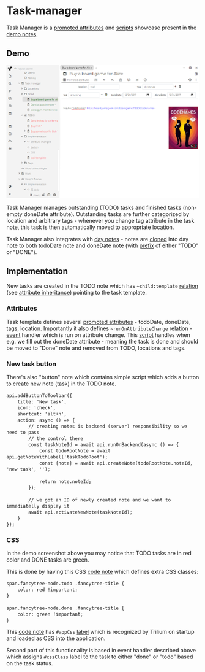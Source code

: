 # Task-manager
Task Manager is a [promoted attributes](promoted-attributes.md) and [scripts](scripts.md) showcase present in the [demo notes](database.md).

Demo
----

![](images/task-manager.png)

Task Manager manages outstanding (TODO) tasks and finished tasks (non-empty doneDate attribute). Outstanding tasks are further categorized by location and arbitrary tags - whenever you change tag attribute in the task note, this task is then automatically moved to appropriate location.

Task Manager also integrates with [day notes](day-notes.md) - notes are [cloned](cloning-notes.md) into day note to both todoDate note and doneDate note (with [prefix](tree-concepts.md) of either "TODO" or "DONE").

Implementation
--------------

New tasks are created in the TODO note which has `~child:template` [relation](attributes.md) (see [attribute inheritance](attribute-inheritance.md)) pointing to the task template.

### Attributes

Task template defines several [promoted attributes](promoted-attributes.md) - todoDate, doneDate, tags, location. Importantly it also defines `~runOnAttributeChange` relation - [event](events.md) handler which is run on attribute change. This [script](scripts.md) handles when e.g. we fill out the doneDate attribute - meaning the task is done and should be moved to "Done" note and removed from TODO, locations and tags.

### New task button

There's also "button" note which contains simple script which adds a button to create new note (task) in the TODO note.

```text-plain
api.addButtonToToolbar({
    title: 'New task',
    icon: 'check',
    shortcut: 'alt+n',
    action: async () => {
        // creating notes is backend (server) responsibility so we need to pass
        // the control there
        const taskNoteId = await api.runOnBackend(async () => {
            const todoRootNote = await api.getNoteWithLabel('taskTodoRoot');
            const {note} = await api.createNote(todoRootNote.noteId, 'new task', '');

            return note.noteId;
        });

        // we got an ID of newly created note and we want to immediatelly display it
        await api.activateNewNote(taskNoteId);
    }
});
```

### CSS

In the demo screenshot above you may notice that TODO tasks are in red color and DONE tasks are green.

This is done by having this CSS [code note](code-notes.md) which defines extra CSS classes:

```text-plain
span.fancytree-node.todo .fancytree-title {
    color: red !important;
}

span.fancytree-node.done .fancytree-title {
    color: green !important;
}
```

This [code note](code-notes.md) has `#appCss` [label](attributes.md) which is recognized by Trilium on startup and loaded as CSS into the application.

Second part of this functionality is based in event handler described above which assigns `#cssClass` label to the task to either "done" or "todo" based on the task status.
